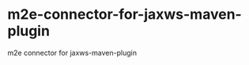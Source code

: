 m2e-connector-for-jaxws-maven-plugin
====================================

m2e connector for jaxws-maven-plugin
